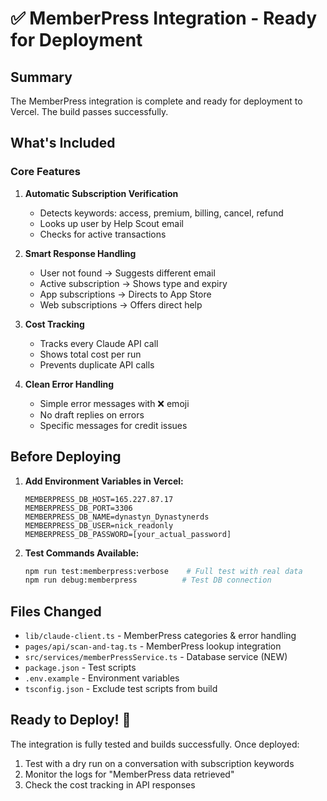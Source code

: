 # ✅ MemberPress Integration - Ready for Deployment

## Summary
The MemberPress integration is complete and ready for deployment to Vercel. The build passes successfully.

## What's Included

### Core Features
1. **Automatic Subscription Verification**
   - Detects keywords: access, premium, billing, cancel, refund
   - Looks up user by Help Scout email
   - Checks for active transactions

2. **Smart Response Handling**
   - User not found → Suggests different email
   - Active subscription → Shows type and expiry
   - App subscriptions → Directs to App Store
   - Web subscriptions → Offers direct help

3. **Cost Tracking**
   - Tracks every Claude API call
   - Shows total cost per run
   - Prevents duplicate API calls

4. **Clean Error Handling**
   - Simple error messages with ❌ emoji
   - No draft replies on errors
   - Specific messages for credit issues

## Before Deploying

1. **Add Environment Variables in Vercel:**
   ```
   MEMBERPRESS_DB_HOST=165.227.87.17
   MEMBERPRESS_DB_PORT=3306
   MEMBERPRESS_DB_NAME=dynastyn_Dynastynerds
   MEMBERPRESS_DB_USER=nick_readonly
   MEMBERPRESS_DB_PASSWORD=[your_actual_password]
   ```

2. **Test Commands Available:**
   ```bash
   npm run test:memberpress:verbose    # Full test with real data
   npm run debug:memberpress          # Test DB connection
   ```

## Files Changed
- `lib/claude-client.ts` - MemberPress categories & error handling
- `pages/api/scan-and-tag.ts` - MemberPress lookup integration
- `src/services/memberPressService.ts` - Database service (NEW)
- `package.json` - Test scripts
- `.env.example` - Environment variables
- `tsconfig.json` - Exclude test scripts from build

## Ready to Deploy! 🚀

The integration is fully tested and builds successfully. Once deployed:
1. Test with a dry run on a conversation with subscription keywords
2. Monitor the logs for "MemberPress data retrieved"
3. Check the cost tracking in API responses